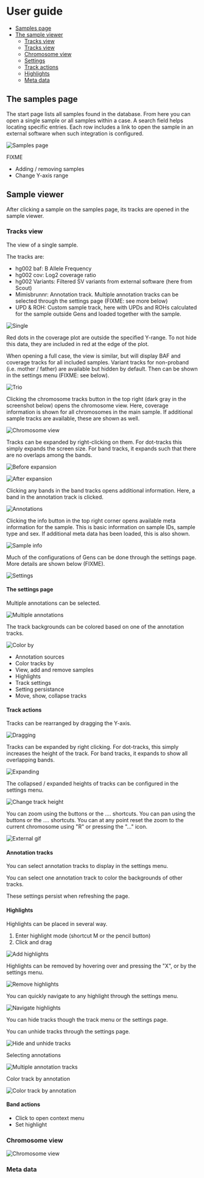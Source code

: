 # User guide

* [Samples page](#the-sample-viewer)
* [The sample viewer](#sample-viewer)
    * [Tracks view](#tracks-view)
    * [Tracks view](./sample_viewer/tracks_view.md)
    * [Chromosome view](#the-chromosome-page)
    * [Settings](#the-settings-page)
    * [Track actions](#track-actions)
    * [Highlights](#highlights)
    * [Meta data](#meta-data)



## The samples page

The start page lists all samples found in the database. From here you can open a single sample or all samples within a case. A search field helps locating specific entries. Each row includes a link to open the sample in an external software when such
integration is configured.

![Samples page](img/samples.PNG)

FIXME

* Adding / removing samples
* Change Y-axis range

## Sample viewer

After clicking a sample on the samples page, its tracks are opened in the sample viewer.

### Tracks view

The view of a single sample.

The tracks are:

* hg002 baf: B Allele Frequency
* hg002 cov: Log2 coverage ratio
* hg002 Variants: Filtered SV variants from external software (here from Scout)
* Mimisbrunnr: Annotation track. Multiple annotation tracks can be selected through the settings page (FIXME: see more below)
* UPD & ROH: Custom sample track, here with UPDs and ROHs calculated for the sample outside Gens and loaded together with the sample.

![Single](img/single.PNG)

Red dots in the coverage plot are outside the specified Y-range. To not hide this data, they are included in red at the edge of the plot.

When opening a full case, the view is similar, but will display BAF and coverage tracks for all included samples. Variant tracks for non-proband (i.e. mother / father) are available but hidden by default. Then can be shown in the settings menu (FIXME: see below).

![Trio](img/trio.PNG)

Clicking the chromosome tracks button in the top right (dark gray in the screenshot below) opens the chromosome view. Here, coverage information is shown for all chromosomes in the main sample. If additional sample tracks are available, these are shown as well.

![Chromosome view](img/chromosome_view.PNG)

Tracks can be expanded by right-clicking on them. For dot-tracks this simply expands the screen size. For band tracks, it expands such that there are no overlaps among the bands.

![Before expansion](img/before_expansion.PNG)

![After expansion](img/after_expansion.PNG)

Clicking any bands in the band tracks opens additional information. Here, a band in the annotation track is clicked.

![Annotations](img/annotations.PNG)

Clicking the info button in the top right corner opens available meta information for the sample. This is basic information on sample IDs, sample type and sex. If additional meta data has been loaded, this is also shown.

![Sample info](img/sample_info_after.PNG)

Much of the configurations of Gens can be done through the settings page. More details are shown below (FIXME).

![Settings](img/settings.PNG)

#### The settings page

Multiple annotations can be selected.

![Multiple annotations](img/multiple_annotations.PNG)

The track backgrounds can be colored based on one of the annotation tracks.

![Color by](img/color_by.PNG)

 * Annotation sources
 * Color tracks by
 * View, add and remove samples
 * Highlights
 * Track settings
 * Setting persistance
 * Move, show, collapse tracks

#### Track actions

Tracks can be rearranged by dragging the Y-axis. 

![Dragging](https://raw.githubusercontent.com/SMD-Bioinformatics-Lund/Documentation-resources/refs/heads/master/gens/dragging.gif)

Tracks can be expanded by right clicking. For dot-tracks, this simply increases the height of the track. For band tracks,
it expands to show all overlapping bands.

![Expanding](https://raw.githubusercontent.com/SMD-Bioinformatics-Lund/Documentation-resources/refs/heads/master/gens/expanding.gif)

The collapsed / expanded heights of tracks can be configured in the settings menu.

![Change track height](https://raw.githubusercontent.com/SMD-Bioinformatics-Lund/Documentation-resources/refs/heads/master/gens/changing_height.gif)

You can zoom using the buttons or the .... shortcuts.
You can pan using the buttons or the .... shortcuts.
You can at any point reset the zoom to the current chromosome using "R" or pressing the "..." icon.


![External gif](https://raw.githubusercontent.com/SMD-Bioinformatics-Lund/Documentation-resources/refs/heads/master/gens/navigation.gif)

#### Annotation tracks

You can select annotation tracks to display in the settings menu.


<GIF>

You can select one annotation track to color the backgrounds of other tracks.

<GIF>

These settings persist when refreshing the page.

#### Highlights

Highlights can be placed in several way.

1. Enter highlight mode (shortcut M or the pencil button)
2. Click and drag

![Add highlights](https://raw.githubusercontent.com/SMD-Bioinformatics-Lund/Documentation-resources/refs/heads/master/gens/add_highlights.gif)

Highlights can be removed by hovering over and pressing the "X", or by the settings menu.

![Remove highlights](https://raw.githubusercontent.com/SMD-Bioinformatics-Lund/Documentation-resources/refs/heads/master/gens/remove_highlights.gif)

You can quickly navigate to any highlight through the settings menu.

![Navigate highlights](https://raw.githubusercontent.com/SMD-Bioinformatics-Lund/Documentation-resources/refs/heads/master/gens/navigate_highlights.gif)

You can hide tracks though the track menu or the settings page.

You can unhide tracks through the settings page.

![Hide and unhide tracks](https://raw.githubusercontent.com/SMD-Bioinformatics-Lund/Documentation-resources/refs/heads/master/gens/hide_unhide.gif)

Selecting annotations

![Multiple annotation tracks](https://raw.githubusercontent.com/SMD-Bioinformatics-Lund/Documentation-resources/refs/heads/master/gens/multiple_annotation_tracks.gif)

Color track by annotation

![Color track by annotation](https://raw.githubusercontent.com/SMD-Bioinformatics-Lund/Documentation-resources/refs/heads/master/gens/mimisbrunnr.gif)

#### Band actions

 * Click to open context menu
 * Set highlight

### Chromosome view

![Chromosome view](./img/chromosome_view.PNG)

### Meta data


